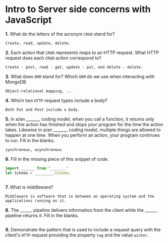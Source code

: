 # Intro to Server side concerns with JavaScript

**1.** What do the letters of the acronym `CRUD` stand for?
<!-- enter you answer in the space below -->
```
Create, read, update, delete.
```
**2.** Each action that `CRUD` represents maps to an HTTP request. What HTTP request does each `CRUD` action correspond to?
<!-- enter you answer in the space below -->
```
Create - post, read - get, update - put, and delete - delete. 
```
**3.** What does `ORM` stand for? Which `ORM` do we use when interacting with MongoDB
<!-- enter you answer in the space below -->
```
Object-relational mapping, ...
```
**4.** Which two `HTTP` request types include a body?
<!-- enter you answer in the space below -->
```
Both Put and Post include a body.
```
**5.** In a/an _______ coding model, when you call a function, it returns only when the action has finished and stops your program for the time the action takes. Likewise in a/an _______ coding model, multiple things are allowed to happen at one time. When you perform an action, your program continues to run.  Fill in the blanks.
<!-- enter you answer in the space below -->
```
synchronous, asynchronous
```

**6.** Fill in the missing piece of this snippet of code.
```js
import ______ from "_______"
let Schema = ________.Schema;
```
<!-- enter you answer in the space below -->
```

```
**7.** What is middleware?
<!-- enter you answer in the space below -->
```
Middleware is software that is between an operating system and the applications running on it.
```
**8.** The ______ pipeline delivers information from the client while the ______ pipeline returns it. Fill in the blanks. 
<!-- enter you answer in the space below -->
```

```
**9.** 
Demonstrate the pattern that is used to include a request query with the client's `HTTP` request providing the property `tag` and the value `winter`.
<!-- enter you answer in the space below -->
```

```